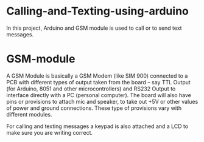 # Calling-and-Texting-using-arduino
In this project, Arduino and GSM module is used to call or to send text messages.

# GSM-module
A GSM Module is basically a GSM Modem  (like SIM 900) connected to a PCB with different types of output taken from the board – say TTL Output (for Arduino, 8051 and other microcontrollers) and RS232 Output to interface directly with a PC (personal computer). The board will also have pins or provisions to attach mic and speaker, to take out +5V or other values of power and ground connections. These type of provisions vary with different modules.

For calling and texting messages a keypad is also attached and a LCD to make sure you are writing correct.
